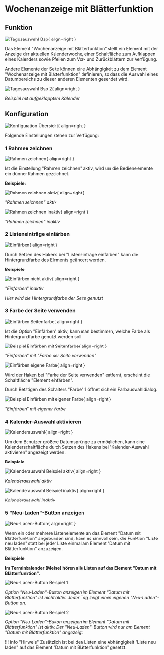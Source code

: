 # Wochenanzeige mit Blätterfunktion

## Funktion

![Tagesauswahl Bsp](./wochenanzeige-bsp.png#small){ align=right }

Das Element "Wochenanzeige mit Blätterfunktion" stellt ein Element mit der Anzeige der aktuellen Kalenderwoche, einer Schaltfläche zum Aufklappen eines Kalenders sowie Pfeilen zum Vor- und Zurückblättern zur Verfügung.

Andere Elemente der Seite können eine Abhängigkeit zu dem Element "Wochenanzeige mit Blätterfunktion" definieren, so dass die Auswahl eines Datumbereichs zu diesen anderen Elementen gesendet wird.

<div class="clear"></div>

![Tagesauswahl Bsp 2](./wochenanzeige-bsp-2.png#small){ align=right }

*Beispiel mit aufgeklapptem Kalender*

<div class="clear"></div>

## Konfiguration

![Konfiguration Übersicht](./einstellungen-uebersicht.png#small){ align=right }

Folgende Einstellungen stehen zur Verfügung:

<div class="clear"></div>

### <span class="number space-right">1</span> Rahmen zeichnen

![Rahmen zeichnen](./rahmen-zeichnen.png#small){ align=right }

Ist die Einstellung "Rahmen zeichnen" aktiv, wird um die Bedienelemente ein dünner Rahmen gezeichnet.

<div class="clear"></div>

**Beispiele:**

![Rahmen zeichnen aktiv](./rahmen-zeichnen-bsp-aktiv.png#small){ align=right }

*"Rahmen zeichnen" aktiv*

<div class="clear"></div>

![Rahmen zeichnen inaktiv](./rahmen-zeichnen-bsp-inaktiv.png#small){ align=right }

*"Rahmen zeichnen" inaktiv*

<div class="clear"></div>

### <span class="number space-right">2</span> Listeneinträge einfärben

![Einfärben](./einfaerben.png#small){ align=right }

Durch Setzen des Hakens bei "Listeneinträge einfärben" kann die Hintergrundfarbe des Elements geändert werden.

<div class="clear"></div>

**Beispiele**

![Einfärben nicht aktiv](./einfaerben-bsp-nicht-einfaerben.png#small){ align=right }

*"Einfärben" inaktiv*

*Hier wird die Hintergrundfarbe der Seite genutzt*

<div class="clear"></div>

### <span class="number space-right">3</span> Farbe der Seite verwenden

![Einfärben Seitenfarbe](./einfaerben-seitenfarbe.png#small){ align=right }

Ist die Option "Einfärben" aktiv, kann man bestimmen, welche Farbe als Hintergrundfarbe genutzt werden soll

<div class="clear"></div>

![Beispiel Einfärben mit Seitenfarbe](./einfaerben-bsp-aktiv-seitenfarbe.png#small){ align=right }

*"Einfärben" mit "Farbe der Seite verwenden"*

<div class="clear"></div>

![Einfärben eigene Farbe](./einfaerben-eigene-farbe.png#small){ align=right }

Wird der Haken bei "Farbe der Seite verwenden" entfernt, erscheint die Schaltfläche "Element einfärben".

Durch Betätigen des Schalters "Farbe" <span class="number secondary">1</span> öffnet sich ein Farbauswahldialog.

<div class="clear"></div>

![Beispiel Einfärben mit eigener Farbe](./einfaerben-bsp-einfaerben-eigene-farbe.png#small){ align=right }

*"Einfärben" mit eigener Farbe*

<div class="clear"></div>

### <span class="number space-right">4</span> Kalender-Auswahl aktivieren

![Kalenderauswahl](./kalenderauswahl.png#small){ align=right }

Um dem Benutzer größere Datumsprünge zu ermöglichen, kann eine Kalenderschaltfläche durch Setzen des Hakens bei "Kalender-Auswahl aktivieren" angezeigt werden.

<div class="clear"></div>

**Beispiele**

![Kalenderauswahl Beispiel aktiv](./kalenderauswahl-bsp-aktiv.png#small){ align=right }

*Kalenderauswahl aktiv*

<div class="clear"></div>

![Kalenderauswahl Beispiel inaktiv](./kalenderauswahl-bsp-inaktiv.png#small){ align=right }

*Kalenderauswahl inaktiv*

<div class="clear"></div>

### <span class="number space-right">5</span> "Neu-Laden"-Button anzeigen

![Neu-Laden-Button](./neu-laden-button.png#small){ align=right }

Wenn ein oder mehrere Listenelemente an das Element "Datum mit Blätterfunktion" angebunden sind, kann es sinnvoll sein, die Funktion "Liste neu laden" statt bei jeder Liste einmal am Element "Datum mit Blätterfunktion" anzuzeigen.

<div class="clear"></div>

**Beispiele**

**Im Terminkalender (Meine) hören alle Listen auf das Element "Datum mit Blätterfunktion".**

![Neu-Laden-Button Beispiel 1](./neu-laden-button-bsp-1.png)

*Option "Neu-Laden"-Button anzeigen im Element "Datum mit Blätterfunktion" ist nicht aktiv. Jeder Tag zeigt einen eigenen "Neu-Laden"-Button an.*

![Neu-Laden-Button Beispiel 2](./neu-laden-button-bsp-2.png)

*Option "Neu-Laden"-Button anzeigen im Element "Datum mit Blätterfunktion" ist aktiv. Der "Neu-Laden"-Button wird nur am Element "Datum mit Blätterfunktion" angezeigt.*

!!! info "Hinweis"
    Zusätzlich ist bei den Listen eine Abhängigkeit "Liste neu laden" auf das Element "Datum mit Blätterfunktion" gesetzt.
